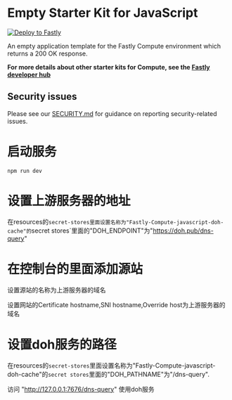 # Empty Starter Kit for JavaScript

[![Deploy to Fastly](https://deploy.edgecompute.app/button)](https://deploy.edgecompute.app/deploy)

An empty application template for the Fastly Compute environment which returns a
200 OK response.

**For more details about other starter kits for Compute, see the
[Fastly developer hub](https://developer.fastly.com/solutions/starters)**

## Security issues

Please see our [SECURITY.md](SECURITY.md) for guidance on reporting
security-related issues.

# 启动服务

`npm run dev`

# 设置上游服务器的地址

在resources的`secret-stores里面设置名称为"Fastly-Compute-javascript-doh-cache"的`secret
stores`里面的"DOH_ENDPOINT"为"https://doh.pub/dns-query"

# 在控制台的里面添加源站

设置源站的名称为上游服务器的域名

设置网站的Certificate hostname,SNI hostname,Override host为上游服务器的域名

# 设置doh服务的路径

在resources的`secret-stores`里面设置名称为"Fastly-Compute-javascript-doh-cache"的`secret stores`里面的"DOH_PATHNAME"为"/dns-query".

访问 "http://127.0.0.1:7676/dns-query" 使用doh服务
